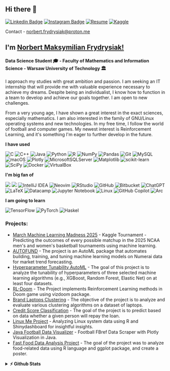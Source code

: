 ## Hi there 👋

[![Linkedin Badge](https://img.shields.io/badge/LinkedIn-0077B5?style=for-the-badge&logo=linkedin&logoColor=white)](https://www.linkedin.com/in/norbert-frydrysiak-055a77219/)
[![Instagram Badge](https://img.shields.io/badge/Instagram-E4405F?style=for-the-badge&logo=instagram&logoColor=white)](https://www.instagram.com/fantasywfry/)
[![Resume](https://img.shields.io/badge/Resume-018EF5?style=for-the-badge&logo=readme&logoColor=white)](Resume.pdf)
[![Kaggle](https://img.shields.io/badge/Kaggle-035a7d?style=for-the-badge&logo=kaggle&logoColor=white)](https://www.kaggle.com/fantasy2fry)


Contact - [norbert.frydrysiak@proton.me](mailto:norbert.frydrysiak@proton.me)

## I'm [Norbert Maksymilian Frydrysiak!](https://github.com/fantasy2fry)
#### Data Science Student 🎓 - Faculty of Mathematics and Information Science - Warsaw University of Technology 🏛

I approach my studies with great ambition and passion. I am seeking an IT internship that will provide me with valuable experience necessary to achieve my dreams. Despite being an individualist, I know how to function in a team to develop and achieve our goals together. I am open to new challenges.

From a very young age, I have shown a great interest in the exact sciences, especially mathematics. I am also interested in the family of GNU/Linux operating systems and new technologies. In my free time, I follow the world of football and computer games. My newest interest is Reinforcement Learning, and it's something I'm eager to further develop in the future.


<!--https://github.com/Ileriayo/markdown-badges-->

**I have used**

![C](https://img.shields.io/badge/c-%2300599C.svg?style=for-the-badge&logo=c&logoColor=white)
![C++](https://img.shields.io/badge/c++-%2300599C.svg?style=for-the-badge&logo=c%2B%2B&logoColor=white)
![Java](https://img.shields.io/badge/java-%23ED8B00.svg?style=for-the-badge&logo=openjdk&logoColor=white)
![Python](https://img.shields.io/badge/python-3670A0?style=for-the-badge&logo=python&logoColor=ffdd54)
![R](https://img.shields.io/badge/r-%23276DC3.svg?style=for-the-badge&logo=r&logoColor=white)
![NumPy](https://img.shields.io/badge/numpy-%23013243.svg?style=for-the-badge&logo=numpy&logoColor=white)
![Pandas](https://img.shields.io/badge/pandas-%23150458.svg?style=for-the-badge&logo=pandas&logoColor=white)
![Git](https://img.shields.io/badge/git-%23F05033.svg?style=for-the-badge&logo=git&logoColor=white)
![MySQL](https://img.shields.io/badge/mysql-%2300f.svg?style=for-the-badge&logo=mysql&logoColor=white)
![macOS](https://img.shields.io/badge/mac%20os-000000?style=for-the-badge&logo=macos&logoColor=F0F0F0)
![Plotly](https://img.shields.io/badge/Plotly-%233F4F75.svg?style=for-the-badge&logo=plotly&logoColor=white)
![MicrosoftSQLServer](https://img.shields.io/badge/Microsoft%20SQL%20Server-CC2927?style=for-the-badge&logo=microsoft%20sql%20server&logoColor=white)
![Matplotlib](https://img.shields.io/badge/Matplotlib-%23ffffff.svg?style=for-the-badge&logo=Matplotlib&logoColor=black)
![scikit-learn](https://img.shields.io/badge/scikit--learn-%23F7931E.svg?style=for-the-badge&logo=scikit-learn&logoColor=white)
![SciPy](https://img.shields.io/badge/SciPy-%230C55A5.svg?style=for-the-badge&logo=scipy&logoColor=%white)
![Docker](https://img.shields.io/badge/docker-%230db7ed.svg?style=for-the-badge&logo=docker&logoColor=white)
![VirtualBox](https://img.shields.io/badge/VirtualBox-21416b?style=for-the-badge&logo=VirtualBox&logoColor=white)

**I'm big fan of**

![](https://img.shields.io/badge/Debian-A81D33?style=for-the-badge&logo=debian&logoColor=white)
![](https://img.shields.io/badge/Arch_Linux-1793D1?style=for-the-badge&logo=arch-linux&logoColor=white)
![IntelliJ IDEA](https://img.shields.io/badge/IntelliJIDEA-000000.svg?style=for-the-badge&logo=intellij-idea&logoColor=white)
![Neovim](https://img.shields.io/badge/NeoVim-%2357A143.svg?&style=for-the-badge&logo=neovim&logoColor=white)
![RStudio](https://img.shields.io/badge/RStudio-4285F4?style=for-the-badge&logo=rstudio&logoColor=white)
![GitHub](https://img.shields.io/badge/github-%23121011.svg?style=for-the-badge&logo=github&logoColor=white)
![Bitbucket](https://img.shields.io/badge/bitbucket-%230047B3.svg?style=for-the-badge&logo=bitbucket&logoColor=white)
![ChatGPT](https://img.shields.io/badge/chatGPT-74aa9c?style=for-the-badge&logo=openai&logoColor=white)
![LaTeX](https://img.shields.io/badge/latex-%23008080.svg?style=for-the-badge&logo=latex&logoColor=white)
![Datacamp](https://img.shields.io/badge/Datacamp-05192D?style=for-the-badge&logo=datacamp&logoColor=03E860)
![Jupyter Notebook](https://img.shields.io/badge/jupyter-%23FA0F00.svg?style=for-the-badge&logo=jupyter&logoColor=white)
![Linux](https://img.shields.io/badge/Linux-FCC624?style=for-the-badge&logo=linux&logoColor=black)
![GitHub Copilot](https://img.shields.io/badge/github_copilot-8957E5?style=for-the-badge&logo=github-copilot&logoColor=white)
![Arc](https://img.shields.io/badge/Arc-1638FB?style=for-the-badge&logo=Arc&logoColor=white)

**I am going to learn**

![TensorFlow](https://img.shields.io/badge/TensorFlow-%23FF6F00.svg?style=for-the-badge&logo=TensorFlow&logoColor=white)
![PyTorch](https://img.shields.io/badge/PyTorch-%23EE4C2C.svg?style=for-the-badge&logo=PyTorch&logoColor=white)
![Haskel](https://img.shields.io/badge/Haskell-5D4F85?style=for-the-badge&logo=haskell&logoColor=white)

### Projects:
- [March Machine Learning Madness 2025](https://github.com/fantasy2fry/march-ml-madness-2025) - Kaggle Tournament - Predicting the outcomes of every possible matchup in the 2025 NCAA men's and women's basketball tournaments using machine learning.
- [AUTOFUND](https://github.com/PiotrTyrakowski/AUTOFUND) - The project is an AutoML package that automates building, training, and tuning machine learning models on Numerai data for market trend forecasting.
- [Hyperparameter Tunability AutoML](https://github.com/fantasy2fry/Hyperparameter-Tunability-AutoML) - The goal of this project is to analyze the tunability of hyperparameters of three selected machine learning algorithms (e.g., XGBoost, Random Forest, Elastic Net) on at least four datasets.
- [RL-Doom](https://github.com/AdamKaniasty/RL-Doom) - The Project implements Reinforcement Learning methods in Doom game using vizdoom package.
- [Brand Laptops Clustering](https://github.com/fantasy2fry/brand-laptops-clustering-ml) - The objective of the project is to analyze and evaluate various clustering algorithms on a dataset of laptops.
- [Credit Score Classification](https://github.com/fantasy2fry/credit-score-classification-ml) - The goal of the project is to predict based on data whether a given person will repay the loan.
- [Linux Me Project](https://github.com/fantasy2fry/linux_me_project) - Analyzing Linux system data using R and Shinydashboard for insightful insights.
- [Java Football Data Visualizer](https://github.com/fantasy2fry/java-football-fbref-data-visualizer) - Football FBref Data Scraper with Plotly Visualization in Java.
- [Fast Food Data Analysis Project](https://github.com/fantasy2fry/fast_food_data_analysis_project) - The goal of the project was to analyze food-related data using R language and ggplot package, and create a poster.


<details>	
  <summary><b>⚡ Github Stats</b></summary>

  <br />
  <img height="180em" src="https://github-readme-stats.vercel.app/api?username=fantasy2fry&show_icons=true&hide_border=true&&count_private=true&include_all_commits=true" />
  <img height="180em" src="https://github-readme-stats.vercel.app/api/top-langs/?username=fantasy2fry&exclude_repo=KNN-Image-Classification&show_icons=true&hide_border=true&layout=compact&langs_count=8"/>
</details>


<!--
**fantasy2fry/fantasy2fry** is a ✨ _special_ ✨ repository because its `README.md` (this file) appears on your GitHub profile.

Here are some ideas to get you started:

- 🔭 I’m currently working on ...
- 🌱 I’m currently learning ...
- 👯 I’m looking to collaborate on ...
- 🤔 I’m looking for help with ...
- 💬 Ask me about ...
- 📫 How to reach me: ...
- 😄 Pronouns: ...
- ⚡ Fun fact: ...
-->
